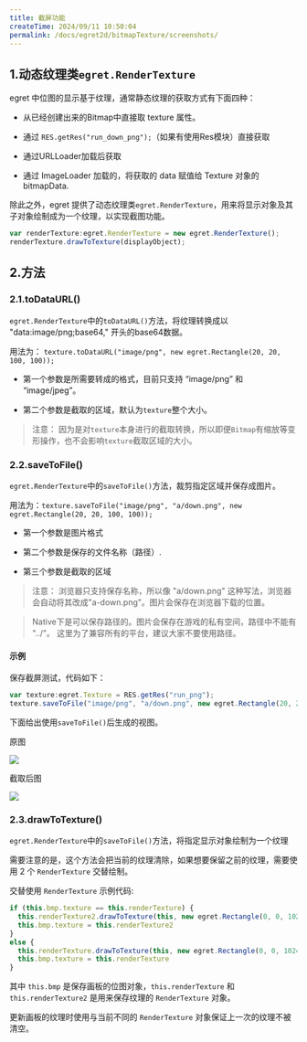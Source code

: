 ```yaml
---
title: 截屏功能
createTime: 2024/09/11 10:50:04
permalink: /docs/egret2d/bitmapTexture/screenshots/
---
```

## 1.动态纹理类`egret.RenderTexture`

egret 中位图的显示基于纹理，通常静态纹理的获取方式有下面四种：

* 从已经创建出来的Bitmap中直接取 texture 属性。

* 通过 `RES.getRes("run_down_png");`（如果有使用Res模块）直接获取

* 通过URLLoader加载后获取

* 通过 ImageLoader 加载的，将获取的 data 赋值给 Texture 对象的 bitmapData.

除此之外，egret 提供了动态纹理类`egret.RenderTexture`，用来将显示对象及其子对象绘制成为一个纹理，以实现截图功能。

```javascript
var renderTexture:egret.RenderTexture = new egret.RenderTexture();
renderTexture.drawToTexture(displayObject);
```

## 2.方法

### 2.1.toDataURL()
`egret.RenderTexture`中的`toDataURL()`方法，将纹理转换成以 "data:image/png;base64," 开头的base64数据。

用法为： `texture.toDataURL("image/png", new egret.Rectangle(20, 20, 100, 100));`

* 第一个参数是所需要转成的格式，目前只支持 “image/png” 和 “image/jpeg”。

* 第二个参数是截取的区域，默认为`texture`整个大小。

> 注意：
因为是对`texture`本身进行的截取转换，所以即便`Bitmap`有缩放等变形操作，也不会影响`texture`截取区域的大小。

### 2.2.saveToFile()
`egret.RenderTexture`中的`saveToFile()`方法，裁剪指定区域并保存成图片。

用法为：`texture.saveToFile("image/png", "a/down.png", new egret.Rectangle(20, 20, 100, 100));`

* 第一个参数是图片格式

* 第二个参数是保存的文件名称（路径）.

* 第三个参数是截取的区域

>  注意：
浏览器只支持保存名称，所以像 "a/down.png" 这种写法，浏览器会自动将其改成"a-down.png"。图片会保存在浏览器下载的位置。

> Native下是可以保存路径的。图片会保存在游戏的私有空间，路径中不能有 "../"。
这里为了兼容所有的平台，建议大家不要使用路径。

#### 示例
保存截屏测试，代码如下：

```javascript
var texture:egret.Texture = RES.getRes("run_png");
texture.saveToFile("image/png", "a/down.png", new egret.Rectangle(20, 20, 100, 100));
```

下面给出使用`saveToFile()`后生成的视图。

原图

![](55cd9c0ddeeb5.png)

截取后图

![](55cd9c0e37c9a.png)

### 2.3.drawToTexture()

`egret.RenderTexture`中的`saveToFile()`方法，将指定显示对象绘制为一个纹理

需要注意的是，这个方法会把当前的纹理清除，如果想要保留之前的纹理，需要使用 2 个 `RenderTexture` 交替绘制。

交替使用 `RenderTexture` 示例代码:

```javascript
if (this.bmp.texture == this.renderTexture) {
  this.renderTexture2.drawToTexture(this, new egret.Rectangle(0, 0, 1024, 768))
  this.bmp.texture = this.renderTexture2
}
else {
  this.renderTexture.drawToTexture(this, new egret.Rectangle(0, 0, 1024, 768))
  this.bmp.texture = this.renderTexture
}
```

其中 `this.bmp` 是保存画板的位图对象，`this.renderTexture` 和 `this.renderTexture2` 是用来保存纹理的 `RenderTexture` 对象。

更新画板的纹理时使用与当前不同的 `RenderTexture` 对象保证上一次的纹理不被清空。
